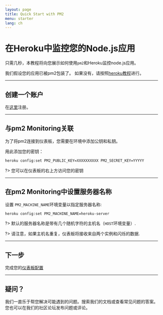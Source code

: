 ```yaml
---
layout: page
title: Quick Start with PM2
menu: starter
lang: ch
---
```


# 在Heroku中监控您的Node.js应用

只需几秒，本教程将向您展示如何使用`pm2`和Heroku监控node.js应用。

我们假设您的应用已被pm2包装了。 如果没有，请按照[heroku教程](runtime/integration/heroku.md)进行。

---

## 创建一个账户

在[这里](https://app.keymetrics.io/api/oauth/register)注册。

---

## 与pm2 Monitoring关联

为了将pm2连接到仪表板，您需要在环境中添加公钥和私钥。

用此添加您的密钥：

```bash
heroku config:set PM2_PUBLIC_KEY=XXXXXXXXXX PM2_SECRET_KEY=YYYYY
```

?> 您可以在仪表板的右上方访问您的密钥

---

## 在pm2 Monitoring中设置服务器名称

设置 `PM2_MACHINE_NAME`环境变量以指定服务器名称:

```bash
heroku config:set PM2_MACHINE_NAME=heroku-server
```

?> 默认的服务器名称是带有几个随机字符的主机名（`HOST`环境变量）.

?> 请注意，如果主机名重复，仪表板将接收来自两个实例和闪烁的数据.

---

## 下一步

完成您的[仪表板配置](monitoring/guide/configuration.md)

---

## 疑问？

我们一直乐于帮您解决可能遇到的问题。搜索我们的文档或查看常见问题的答案。您也可以在我们的社区论坛发布问题或评论。